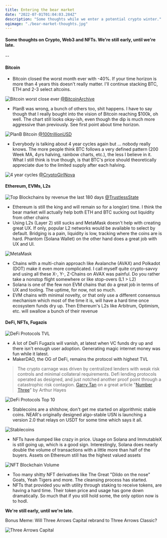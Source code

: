 ```yaml
---
title: Entering the bear market
date: "2022-07-01T01:04:03.284Z"
description: "Some thoughts while we enter a potential crypto winter."
ogimage: "./bear-market-thoughts.jpg"
---
```


#### Some thoughts on Crypto, Web3 and NFTs. We're still early, until we're late.

--

#### Bitcoin
* Bitcoin closed the worst month ever with -40%. If your time horizon is more than 4 years this doesn't really matter. I'll continue stacking BTC, ETH and 2-3 select altcoins.

![Bitcoin worst close ever](./bear-market-thoughts.jpg)
[@BitcoinArchive](https://twitter.com/BTC_Archive/status/1542619211272421377)

* PlanB was wrong, a bunch of others too, shit happens. I have to say though that I really bought into the vision of Bitcoin reaching $100k, oh well. The chart still looks okay-ish, even though the dip is much more aggressive than previously. See first point about time horizon.

![PlanB Bitcoin](./btc-stock-to-flow.png)
[@100trillionUSD](https://twitter.com/100trillionUSD/status/1542660589939736576)

* Everybody is talking about 4 year cycles again but ... nobody really knows. The more people think BTC follows a very defined pattern (200 Week MA, 4yrs halving, rainbow charts, etc.), the less I believe in it. What I still think is true though, is that BTC's price should theoretically appreciate due to the limited supply after each halving.

![4 year cycles](./btc-4-year.jpg)
[@CryptoGirlNova](https://twitter.com/CryptoGirlNova/status/1542813364749045760/photo/1)


#### Ethereum, EVMs, L2s

![Top Blockchains by revenue the last 180 days](./top-blockchains-total-revenue-180days.jpg)
[@TrustlessState](https://twitter.com/TrustlessState/status/1542597067771727874)

* Ethereum is still the king and will remain so for a long(er) time. I think the bear market will actually help both ETH and BTC sucking out liquidity from other chains
* Using L2s (Layer 2) still sucks and MetaMask doesn't help with creating great UX. If only, popular L2 networks would be available to select by default. Bridging is a pain, liquidity is low, tracking where the coins are is hard. Phantom (Solana Wallet) on the other hand does a great job with UX and UI.

![MetaMask](./metamask-adding-network.jpg)


* Chains with a multi-chain approach like Avalanche (AVAX) and Polkadot (DOT) make it even more complicated. I call myself quite crypto-savvy and using all these X-, Y-, Z-Chains on AVAX was painful. Do you rather take a nonstop flight somewhere or like stop-overs (L1 > L2)
* Solana is one of the few non EVM chains that do a great job in terms of UX and tooling. The uptime, for now, not so much.
* EVM chains with minimal novelty, or that only use a different consensus mechanism which most of the time it is, will have a hard time once ecosystem funds dry up. Then Ethereum's L2s like Arbitrum, Optimism, etc. will swallow a bunch of their revenue

#### DeFi, NFTs, Fugazis

![DeFi Protocols TVL](./blockchain-total-tvl.png)

* A lot of DeFi Fugazis will vanish, at latest when VC funds dry up and there isn't enough user adoption. Generating magic internet money was fun while it latest.
* MakerDAO, the OG of DeFi, remains the protocol with highest TVL

> The crypto carnage was driven by centralized lenders with weak risk controls and minimal collateral requirements. Defi lending protocols operated as designed, and just notched another proof point through a catastrophic risk contagion.
> [Garry Tan](https://twitter.com/garrytan/status/1542833551988498432) on a great article "[Number Three](https://entrepreneurshandbook.co/number-three-511f334d8fae)" by Arthur Hayes

![DeFi Protocols Top 10](./defi-protocol-top-10.png)

* Stablecoins are a shitshow, don't get me started on algorithmic stable coins. NEAR's originally designed algo-stable USN is launching a version 2.0 that relays on USDT for some time which says it all.

![Stablecoins](./stable-coins.jpg)

* NFTs have dumped like crazy in price. Usage on Solana and ImmutableX is still going up, which is a good sign. Interestingly, Solana does nearly double the volume of transactions with a little more than half of the buyers. Assets on Ethereum still has the highest valued assets

![NFT Blockchain Volume](./nft-blockchain-volume-30days.jpg)

* Too many shitty NFT derivatives like The Great "Dildo on the nose" Goats, Yeah Tigers and more. The cleansing process has started.
* NFTs that provided you with utility through staking to receive tokens, are having a hard time. Their token price and usage has gone down dramatically. So much that if you still hold some, the only option now is to hodl.

**We're still early, until we're late.**

Bonus Meme: Will Three Arrows Capital rebrand to Three Arrows Classic?

![Three Arrows Capital](./three-arrows-capital.png)
